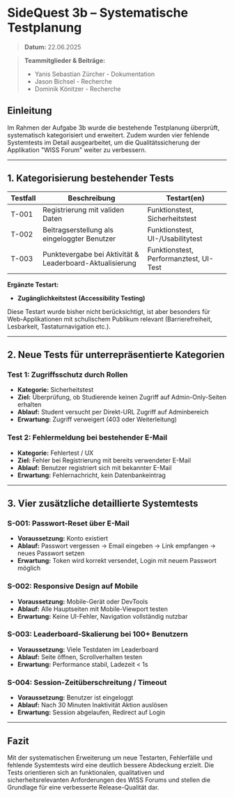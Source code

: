 # SideQuest 3b – Systematische Testplanung

> **Datum:** 22.06.2025

> **Teammitglieder & Beiträge:**
>
> - Yanis Sebastian Zürcher - Dokumentation
> - Jason Bichsel - Recherche
> - Dominik Könitzer - Recherche




## Einleitung

Im Rahmen der Aufgabe 3b wurde die bestehende Testplanung überprüft, systematisch kategorisiert und erweitert. Zudem wurden vier fehlende Systemtests im Detail ausgearbeitet, um die Qualitätssicherung der Applikation "WISS Forum" weiter zu verbessern.

---

## 1. Kategorisierung bestehender Tests

| Testfall | Beschreibung                                             | Testart(en)                            |
| -------- | -------------------------------------------------------- | -------------------------------------- |
| T-001    | Registrierung mit validen Daten                          | Funktionstest, Sicherheitstest         |
| T-002    | Beitragserstellung als eingeloggter Benutzer             | Funktionstest, UI-/Usabilitytest       |
| T-003    | Punktevergabe bei Aktivität & Leaderboard-Aktualisierung | Funktionstest, Performanztest, UI-Test |

**Ergänzte Testart:**

* **Zugänglichkeitstest (Accessibility Testing)**

Diese Testart wurde bisher nicht berücksichtigt, ist aber besonders für Web-Applikationen mit schulischem Publikum relevant (Barrierefreiheit, Lesbarkeit, Tastaturnavigation etc.).

---

## 2. Neue Tests für unterrepräsentierte Kategorien

### Test 1: Zugriffsschutz durch Rollen

* **Kategorie:** Sicherheitstest
* **Ziel:** Überprüfung, ob Studierende keinen Zugriff auf Admin-Only-Seiten erhalten
* **Ablauf:** Student versucht per Direkt-URL Zugriff auf Adminbereich
* **Erwartung:** Zugriff verweigert (403 oder Weiterleitung)

### Test 2: Fehlermeldung bei bestehender E-Mail

* **Kategorie:** Fehlertest / UX
* **Ziel:** Fehler bei Registrierung mit bereits verwendeter E-Mail
* **Ablauf:** Benutzer registriert sich mit bekannter E-Mail
* **Erwartung:** Fehlernachricht, kein Datenbankeintrag

---

## 3. Vier zusätzliche detaillierte Systemtests

### S-001: Passwort-Reset über E-Mail

* **Voraussetzung:** Konto existiert
* **Ablauf:** Passwort vergessen -> Email eingeben -> Link empfangen -> neues Passwort setzen
* **Erwartung:** Token wird korrekt versendet, Login mit neuem Passwort möglich

### S-002: Responsive Design auf Mobile

* **Voraussetzung:** Mobile-Gerät oder DevTools
* **Ablauf:** Alle Hauptseiten mit Mobile-Viewport testen
* **Erwartung:** Keine UI-Fehler, Navigation vollständig nutzbar

### S-003: Leaderboard-Skalierung bei 100+ Benutzern

* **Voraussetzung:** Viele Testdaten im Leaderboard
* **Ablauf:** Seite öffnen, Scrollverhalten testen
* **Erwartung:** Performance stabil, Ladezeit < 1s

### S-004: Session-Zeitüberschreitung / Timeout

* **Voraussetzung:** Benutzer ist eingeloggt
* **Ablauf:** Nach 30 Minuten Inaktivität Aktion auslösen
* **Erwartung:** Session abgelaufen, Redirect auf Login

---

## Fazit

Mit der systematischen Erweiterung um neue Testarten, Fehlerfälle und fehlende Systemtests wird eine deutlich bessere Abdeckung erzielt. Die Tests orientieren sich an funktionalen, qualitativen und sicherheitsrelevanten Anforderungen des WISS Forums und stellen die Grundlage für eine verbesserte Release-Qualität dar.
